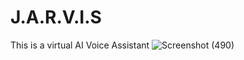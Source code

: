 # J.A.R.V.I.S
This is a virtual AI Voice Assistant
![Screenshot (490)](https://github.com/yash358/J.A.R.V.I.S/assets/93638045/79180086-8efe-436f-84da-64e4e02d77dc)
